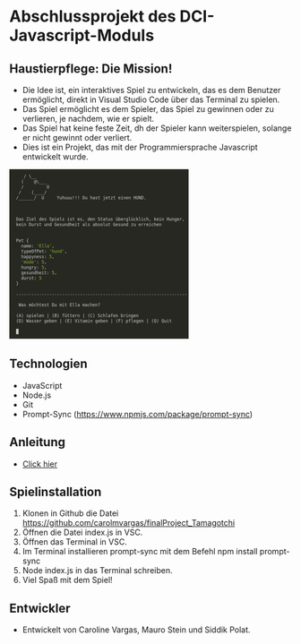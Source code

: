 # Abschlussprojekt des DCI-Javascript-Moduls

## Haustierpflege: Die Mission!  
* Die Idee ist, ein interaktives Spiel zu entwickeln, das es dem Benutzer ermöglicht, direkt in Visual Studio Code über das Terminal zu spielen.
* Das Spiel ermöglicht es dem Spieler, das Spiel zu gewinnen oder zu verlieren, je nachdem, wie er spielt.
* Das Spiel hat keine feste Zeit, dh der Spieler kann weiterspielen, solange er nicht gewinnt oder verliert.
* Dies ist ein Projekt, das mit der Programmiersprache Javascript entwickelt wurde.  

![](fotobeispiel_320x303.jpg)  

## Technologien
* JavaScript
* Node.js
* Git
* Prompt-Sync (https://www.npmjs.com/package/prompt-sync)

## Anleitung
* [Click hier](Anleitung.md)


## Spielinstallation
1) Klonen in Github die Datei https://github.com/carolmvargas/finalProject_Tamagotchi
2) Öffnen die Datei index.js in VSC.
3) Öffnen das Terminal in VSC.
4) Im Terminal installieren prompt-sync mit dem Befehl npm install prompt-sync
5) Node index.js in das Terminal schreiben.
6) Viel Spaß mit dem Spiel!

## Entwickler
* Entwickelt von Caroline Vargas, Mauro Stein und Siddik Polat.
